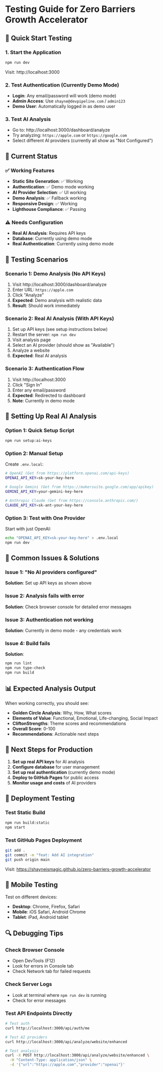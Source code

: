 # Testing Guide for Zero Barriers Growth Accelerator

## 🚀 Quick Start Testing

### 1. Start the Application
```bash
npm run dev
```
Visit: http://localhost:3000

### 2. Test Authentication (Currently Demo Mode)
- **Login**: Any email/password will work (demo mode)
- **Admin Access**: Use `shayne@devpipeline.com` / `admin123`
- **Demo User**: Automatically logged in as demo user

### 3. Test AI Analysis
- Go to: http://localhost:3000/dashboard/analyze
- Try analyzing: `https://apple.com` or `https://google.com`
- Select different AI providers (currently all show as "Not Configured")

## 🔧 Current Status

### ✅ Working Features
- **Static Site Generation**: ✅ Working
- **Authentication**: ✅ Demo mode working
- **AI Provider Selection**: ✅ UI working
- **Demo Analysis**: ✅ Fallback working
- **Responsive Design**: ✅ Working
- **Lighthouse Compliance**: ✅ Passing

### ⚠️ Needs Configuration
- **Real AI Analysis**: Requires API keys
- **Database**: Currently using demo mode
- **Real Authentication**: Currently using demo mode

## 🧪 Testing Scenarios

### Scenario 1: Demo Analysis (No API Keys)
1. Visit http://localhost:3000/dashboard/analyze
2. Enter URL: `https://apple.com`
3. Click "Analyze"
4. **Expected**: Demo analysis with realistic data
5. **Result**: Should work immediately

### Scenario 2: Real AI Analysis (With API Keys)
1. Set up API keys (see setup instructions below)
2. Restart the server: `npm run dev`
3. Visit analysis page
4. Select an AI provider (should show as "Available")
5. Analyze a website
6. **Expected**: Real AI analysis

### Scenario 3: Authentication Flow
1. Visit http://localhost:3000
2. Click "Sign In"
3. Enter any email/password
4. **Expected**: Redirected to dashboard
5. **Note**: Currently in demo mode

## 🔑 Setting Up Real AI Analysis

### Option 1: Quick Setup Script
```bash
npm run setup:ai-keys
```

### Option 2: Manual Setup
Create `.env.local`:
```bash
# OpenAI (Get from https://platform.openai.com/api-keys)
OPENAI_API_KEY=sk-your-key-here

# Google Gemini (Get from https://makersuite.google.com/app/apikey)
GEMINI_API_KEY=your-gemini-key-here

# Anthropic Claude (Get from https://console.anthropic.com/)
CLAUDE_API_KEY=sk-ant-your-key-here
```

### Option 3: Test with One Provider
Start with just OpenAI:
```bash
echo "OPENAI_API_KEY=sk-your-key-here" > .env.local
npm run dev
```

## 🐛 Common Issues & Solutions

### Issue 1: "No AI providers configured"
**Solution**: Set up API keys as shown above

### Issue 2: Analysis fails with error
**Solution**: Check browser console for detailed error messages

### Issue 3: Authentication not working
**Solution**: Currently in demo mode - any credentials work

### Issue 4: Build fails
**Solution**: 
```bash
npm run lint
npm run type-check
npm run build
```

## 📊 Expected Analysis Output

When working correctly, you should see:
- **Golden Circle Analysis**: Why, How, What scores
- **Elements of Value**: Functional, Emotional, Life-changing, Social Impact
- **CliftonStrengths**: Theme scores and recommendations
- **Overall Score**: 0-100
- **Recommendations**: Actionable next steps

## 🎯 Next Steps for Production

1. **Set up real API keys** for AI analysis
2. **Configure database** for user management
3. **Set up real authentication** (currently demo mode)
4. **Deploy to GitHub Pages** for public access
5. **Monitor usage and costs** of AI providers

## 🚀 Deployment Testing

### Test Static Build
```bash
npm run build:static
npm start
```

### Test GitHub Pages Deployment
```bash
git add .
git commit -m "feat: Add AI integration"
git push origin main
```

Visit: https://shayneismagic.github.io/zero-barriers-growth-accelerator

## 📱 Mobile Testing

Test on different devices:
- **Desktop**: Chrome, Firefox, Safari
- **Mobile**: iOS Safari, Android Chrome
- **Tablet**: iPad, Android tablet

## 🔍 Debugging Tips

### Check Browser Console
- Open DevTools (F12)
- Look for errors in Console tab
- Check Network tab for failed requests

### Check Server Logs
- Look at terminal where `npm run dev` is running
- Check for error messages

### Test API Endpoints Directly
```bash
# Test auth
curl http://localhost:3000/api/auth/me

# Test AI providers
curl http://localhost:3000/api/analyze/website/enhanced

# Test analysis
curl -X POST http://localhost:3000/api/analyze/website/enhanced \
  -H "Content-Type: application/json" \
  -d '{"url":"https://apple.com","provider":"openai"}'
```

